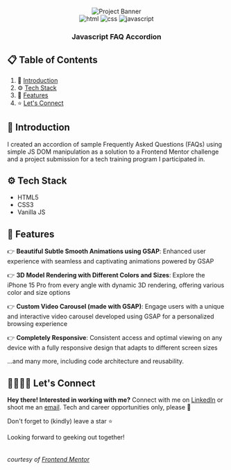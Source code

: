 <div align="center">
  <br />
    <img src="design/desktop-design.jpg" alt="Project Banner">
  <br />

  <div>
    <img src="https://img.shields.io/badge/-HTML5-black?style=for-the-badge&logo=html5&logoColor=white&color=%23E34F26" alt="html" />
    <img src="https://img.shields.io/badge/-CSS3-black?style=for-the-badge&logo=css3&logoColor=white&color=%231572B6" alt="css" />
    <img src="https://img.shields.io/badge/-JavaScript-black?style=for-the-badge&logo=javascript&logoColor=white&color=%23F7DF1E" alt="javascript" />
  </div>

  <h3 align="center">Javascript FAQ Accordion</h3>
</div>

## 📋 <a name="table">Table of Contents</a>

1. 🤖 [Introduction](#introduction)
2. ⚙️ [Tech Stack](#tech-stack)
3. 🔋 [Features](#features)
4. ⭐ [Let's Connect](#follow-me)

## <a name="introduction">🤖 Introduction</a>

I created an accordion of sample Frequently Asked Questions (FAQs) using simple JS DOM manipulation as a solution to a Frontend Mentor challenge and a project submission for a tech training program I participated in.

## <a name="tech-stack">⚙️ Tech Stack</a>

- HTML5
- CSS3
- Vanilla JS

## <a name="features">🔋 Features</a>

👉 **Beautiful Subtle Smooth Animations using GSAP**: Enhanced user experience with seamless and captivating animations powered by GSAP

👉 **3D Model Rendering with Different Colors and Sizes**: Explore the iPhone 15 Pro from every angle with dynamic 3D rendering, offering various color and size options

👉 **Custom Video Carousel (made with GSAP)**: Engage users with a unique and interactive video carousel developed using GSAP for a personalized browsing experience

👉 **Completely Responsive**: Consistent access and optimal viewing on any device with a fully responsive design that adapts to different screen sizes

...and many more, including code architecture and reusability.

## <a name="follow-me">🫱🏽‍🫲🏼 Let's Connect</a>
**Hey there! Interested in working with me?** 
Connect with me on [LinkedIn](https://www.linkedin.com/in/themelodyemmanuel) or shoot me an [email](mailto:melodyemmanuel152@gmail.com). Tech and career opportunities only, please 👀

Don't forget to (kindly) leave a star ⭐

Looking forward to geeking out together!
<br/>
<br/>
<br/>
<i>courtesy of [Frontend Mentor](https://www.frontendmentor.io/challenges/faq-accordion-wyfFdeBwBz)
